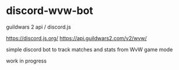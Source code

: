 # discord-wvw-bot
guildwars 2 api / discord.js 

https://discord.js.org/
https://api.guildwars2.com/v2/wvw/

simple discord bot to track matches and stats from WvW game mode

work in progress

